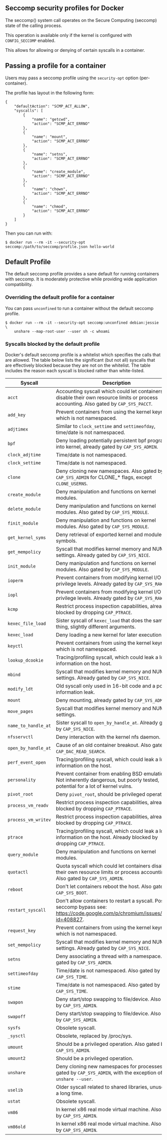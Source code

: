 <!-- [metadata]>
+++
title = "Seccomp security profiles for Docker"
description = "Enabling seccomp in Docker"
keywords = ["seccomp, security, docker, documentation"]
+++
<![end-metadata]-->

Seccomp security profiles for Docker
------------------------------------

The seccomp() system call operates on the Secure Computing (seccomp)
state of the calling process.

This operation is available only if the kernel is configured
with `CONFIG_SECCOMP` enabled.

This allows for allowing or denying of certain syscalls in a container.

Passing a profile for a container
---------------------------------

Users may pass a seccomp profile using the `security-opt` option
(per-container).

The profile has layout in the following form:

```
{
    "defaultAction": "SCMP_ACT_ALLOW",
    "syscalls": [
        {
            "name": "getcwd",
            "action": "SCMP_ACT_ERRNO"
        },
        {
            "name": "mount",
            "action": "SCMP_ACT_ERRNO"
        },
        {
            "name": "setns",
            "action": "SCMP_ACT_ERRNO"
        },
        {
            "name": "create_module",
            "action": "SCMP_ACT_ERRNO"
        },
        {
            "name": "chown",
            "action": "SCMP_ACT_ERRNO"
        },
        {
            "name": "chmod",
            "action": "SCMP_ACT_ERRNO"
        }
    ]
}
```

Then you can run with:

```
$ docker run --rm -it --security-opt seccomp:/path/to/seccomp/profile.json hello-world
```

Default Profile
---------------

The default seccomp profile provides a sane default for running
containers with seccomp. It is moderately protective while
providing wide application compatibility.


### Overriding the default profile for a container

You can pass `unconfined` to run a container without the default seccomp
profile.

```
$ docker run --rm -it --security-opt seccomp:unconfined debian:jessie \
    unshare --map-root-user --user sh -c whoami
```

### Syscalls blocked by the default profile

Docker's default seccomp profile is a whitelist which specifies the calls that
are allowed. The table below lists the significant (but not all) syscalls that
are effectively blocked because they are not on the whitelist. The table includes
the reason each syscall is blocked rather than white-listed.

| Syscall             | Description                                                                                                                           |
|---------------------|---------------------------------------------------------------------------------------------------------------------------------------|
| `acct`              | Accounting syscall which could let containers disable their own resource limits or process accounting. Also gated by `CAP_SYS_PACCT`. |
| `add_key`           | Prevent containers from using the kernel keyring, which is not namespaced.                                                            |
| `adjtimex`          | Similar to `clock_settime` and `settimeofday`, time/date is not namespaced.                                                           |
| `bpf`               | Deny loading potentially persistent bpf programs into kernel, already gated by `CAP_SYS_ADMIN`.                                       |
| `clock_adjtime`     | Time/date is not namespaced.                                                                                                          |
| `clock_settime`     | Time/date is not namespaced.                                                                                                          |
| `clone`             | Deny cloning new namespaces. Also gated by `CAP_SYS_ADMIN` for CLONE_* flags, except `CLONE_USERNS`.                                  |
| `create_module`     | Deny manipulation and functions on kernel modules.                                                                                    |
| `delete_module`     | Deny manipulation and functions on kernel modules. Also gated by `CAP_SYS_MODULE`.                                                    |
| `finit_module`      | Deny manipulation and functions on kernel modules. Also gated by `CAP_SYS_MODULE`.                                                    |
| `get_kernel_syms`   | Deny retrieval of exported kernel and module symbols.                                                                                 |
| `get_mempolicy`     | Syscall that modifies kernel memory and NUMA settings. Already gated by `CAP_SYS_NICE`.                                               |
| `init_module`       | Deny manipulation and functions on kernel modules. Also gated by `CAP_SYS_MODULE`.                                                    |
| `ioperm`            | Prevent containers from modifying kernel I/O privilege levels. Already gated by `CAP_SYS_RAWIO`.                                      |
| `iopl`              | Prevent containers from modifying kernel I/O privilege levels. Already gated by `CAP_SYS_RAWIO`.                                      |
| `kcmp`              | Restrict process inspection capabilities, already blocked by dropping `CAP_PTRACE`.                                                   |
| `kexec_file_load`   | Sister syscall of `kexec_load` that does the same thing, slightly different arguments.                                                |
| `kexec_load`        | Deny loading a new kernel for later execution.                                                                                        |
| `keyctl`            | Prevent containers from using the kernel keyring, which is not namespaced.                                                            |
| `lookup_dcookie`    | Tracing/profiling syscall, which could leak a lot of information on the host.                                                         |
| `mbind`             | Syscall that modifies kernel memory and NUMA settings. Already gated by `CAP_SYS_NICE`.                                               |
| `modify_ldt`        | Old syscall only used in 16-bit code and a potential information leak.                                                                |
| `mount`             | Deny mounting, already gated by `CAP_SYS_ADMIN`.                                                                                      |
| `move_pages`        | Syscall that modifies kernel memory and NUMA settings.                                                                                |
| `name_to_handle_at` | Sister syscall to `open_by_handle_at`. Already gated by `CAP_SYS_NICE`.                                                               |
| `nfsservctl`        | Deny interaction with the kernel nfs daemon.                                                                                          |
| `open_by_handle_at` | Cause of an old container breakout. Also gated by `CAP_DAC_READ_SEARCH`.                                                              |
| `perf_event_open`   | Tracing/profiling syscall, which could leak a lot of information on the host.                                                         |
| `personality`       | Prevent container from enabling BSD emulation. Not inherently dangerous, but poorly tested, potential for a lot of kernel vulns.      |
| `pivot_root`        | Deny `pivot_root`, should be privileged operation.                                                                                    |
| `process_vm_readv`  | Restrict process inspection capabilities, already blocked by dropping `CAP_PTRACE`.                                                   |
| `process_vm_writev` | Restrict process inspection capabilities, already blocked by dropping `CAP_PTRACE`.                                                   |
| `ptrace`            | Tracing/profiling syscall, which could leak a lot of information on the host. Already blocked by dropping `CAP_PTRACE`.               |
| `query_module`      | Deny manipulation and functions on kernel modules.                                                                                    |
| `quotactl`          | Quota syscall which could let containers disable their own resource limits or process accounting. Also gated by `CAP_SYS_ADMIN`.      |
| `reboot`            | Don't let containers reboot the host. Also gated by `CAP_SYS_BOOT`.                                                                   |
| `restart_syscall`   | Don't allow containers to restart a syscall. Possible seccomp bypass see: https://code.google.com/p/chromium/issues/detail?id=408827. |
| `request_key`       | Prevent containers from using the kernel keyring, which is not namespaced.                                                            |
| `set_mempolicy`     | Syscall that modifies kernel memory and NUMA settings. Already gated by `CAP_SYS_NICE`.                                               |
| `setns`             | Deny associating a thread with a namespace. Also gated by `CAP_SYS_ADMIN`.                                                            |
| `settimeofday`      | Time/date is not namespaced. Also gated by `CAP_SYS_TIME`.                                                                            |
| `stime`             | Time/date is not namespaced. Also gated by `CAP_SYS_TIME`.                                                                            |
| `swapon`            | Deny start/stop swapping to file/device. Also gated by `CAP_SYS_ADMIN`.                                                               |
| `swapoff`           | Deny start/stop swapping to file/device. Also gated by `CAP_SYS_ADMIN`.                                                               |
| `sysfs`             | Obsolete syscall.                                                                                                                     |
| `_sysctl`           | Obsolete, replaced by /proc/sys.                                                                                                      |
| `umount`            | Should be a privileged operation. Also gated by `CAP_SYS_ADMIN`.                                                                      |
| `umount2`           | Should be a privileged operation.                                                                                                     |
| `unshare`           | Deny cloning new namespaces for processes. Also gated by `CAP_SYS_ADMIN`, with the exception of `unshare --user`.                     |
| `uselib`            | Older syscall related to shared libraries, unused for a long time.                                                                    |
| `ustat`             | Obsolete syscall.                                                                                                                     |
| `vm86`              | In kernel x86 real mode virtual machine. Also gated by `CAP_SYS_ADMIN`.                                                               |
| `vm86old`           | In kernel x86 real mode virtual machine. Also gated by `CAP_SYS_ADMIN`.                                                               |
